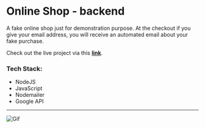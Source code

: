 # Online Shop - backend

A fake online shop just for demonstration purpose. At the checkout if you give your email address, you will receive an automated email about your fake purchase. 

Check out the live project via this __[link](https://online-shop-n0dzvtik7-demissie96.vercel.app/)__.

### Tech Stack:

- NodeJS
- JavaScript
- Nodemailer
- Google API

---

![Gif](https://s4.gifyu.com/images/online_shop_2.png)